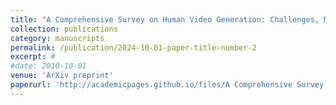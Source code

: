 ```yaml
---
title: "A Comprehensive Survey on Human Video Generation: Challenges, Methods, and Insights"
collection: publications
category: manuscripts
permalink: /publication/2024-10-01-paper-title-number-2
excerpt: #
#date: 2010-10-01
venue: 'ArXiv preprint'
paperurl: 'http://academicpages.github.io/files/A Comprehensive Survey on Human Video Generation- Challenges, Methods, and Insights.pdf'
---
```

